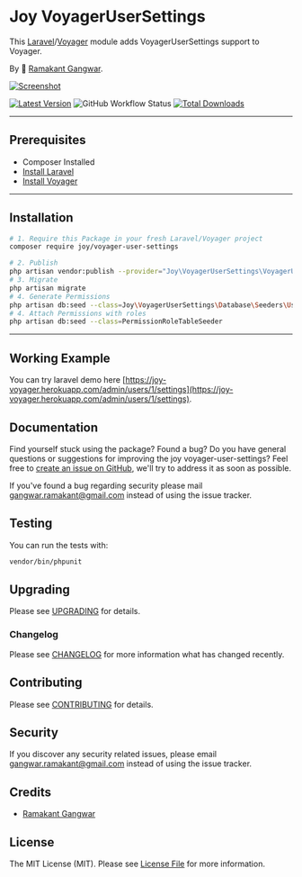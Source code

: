 # Joy VoyagerUserSettings

This [Laravel](https://laravel.com/)/[Voyager](https://voyager.devdojo.com/) module adds VoyagerUserSettings support to Voyager.

By 🐼 [Ramakant Gangwar](https://github.com/rxcod9).

[![Screenshot](https://raw.githubusercontent.com/rxcod9/joy-voyager-user-settings/main/cover.jpg)](https://joy-voyager.herokuapp.com/)

[![Latest Version](https://img.shields.io/github/v/release/rxcod9/joy-voyager-user-settings?style=flat-square)](https://github.com/rxcod9/joy-voyager-user-settings/releases)
![GitHub Workflow Status](https://img.shields.io/github/workflow/status/rxcod9/joy-voyager-user-settings/run-tests?label=tests)
[![Total Downloads](https://img.shields.io/packagist/dt/joy/voyager-user-settings.svg?style=flat-square)](https://packagist.org/packages/joy/voyager-user-settings)

---

## Prerequisites

*   Composer Installed
*   [Install Laravel](https://laravel.com/docs/installation)
*   [Install Voyager](https://github.com/the-control-group/voyager)

---

## Installation

```bash
# 1. Require this Package in your fresh Laravel/Voyager project
composer require joy/voyager-user-settings

# 2. Publish
php artisan vendor:publish --provider="Joy\VoyagerUserSettings\VoyagerUserSettingsServiceProvider" --force
# 3. Migrate
php artisan migrate
# 4. Generate Permissions
php artisan db:seed --class=Joy\VoyagerUserSettings\Database\Seeders\UserSettingsPermissionsTableSeeder
# 4. Attach Permissions with roles
php artisan db:seed --class=PermissionRoleTableSeeder
```

---


## Working Example

You can try laravel demo here [https://joy-voyager.herokuapp.com/admin/users/1/settings](https://joy-voyager.herokuapp.com/admin/users/1/settings).

## Documentation

Find yourself stuck using the package? Found a bug? Do you have general questions or suggestions for improving the joy voyager-user-settings? Feel free to [create an issue on GitHub](https://github.com/rxcod9/joy-voyager-user-settings/issues), we'll try to address it as soon as possible.

If you've found a bug regarding security please mail [gangwar.ramakant@gmail.com](mailto:gangwar.ramakant@gmail.com) instead of using the issue tracker.

## Testing

You can run the tests with:

```bash
vendor/bin/phpunit
```

## Upgrading

Please see [UPGRADING](UPGRADING.md) for details.

### Changelog

Please see [CHANGELOG](CHANGELOG.md) for more information what has changed recently.

## Contributing

Please see [CONTRIBUTING](CONTRIBUTING.md) for details.

## Security

If you discover any security related issues, please email [gangwar.ramakant@gmail.com](mailto:gangwar.ramakant@gmail.com) instead of using the issue tracker.

## Credits

- [Ramakant Gangwar](https://github.com/rxcod9)

## License

The MIT License (MIT). Please see [License File](LICENSE.md) for more information.
